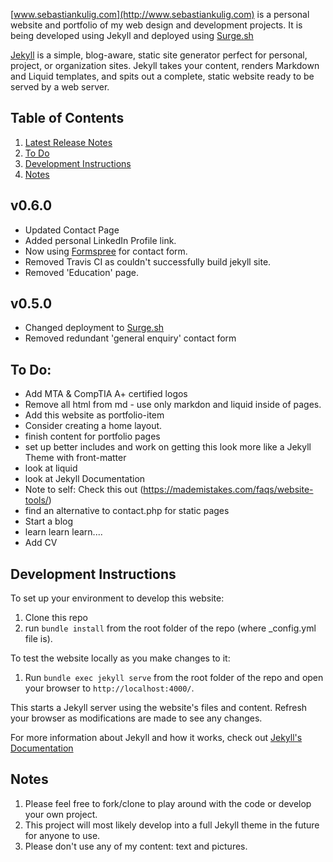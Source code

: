 [www.sebastiankulig.com](http://www.sebastiankulig.com) is a personal website and portfolio of my web design and development projects. It is being developed using Jekyll and deployed using [Surge.sh](www.surge.sh)

[Jekyll](https://jekyllrb.com/) is a simple, blog-aware, static site generator perfect for personal, project, or organization sites. Jekyll takes your content, renders Markdown and Liquid templates, and spits out a complete, static website ready to be served by a web server. 

## Table of Contents

1. [Latest Release Notes](#v060)
2. [To Do](#to-do)
3. [Development Instructions](#development-instructions)
4. [Notes](#notes)

## v0.6.0
* Updated Contact Page
* Added personal LinkedIn Profile link.
* Now using [Formspree](www.formspree.io) for contact form.
* Removed Travis CI as couldn't successfully build jekyll site.
* Removed 'Education' page.

## v0.5.0
* Changed deployment to [Surge.sh](www.surge.sh)
* Removed redundant 'general enquiry' contact form

## To Do:
* Add MTA & CompTIA A+ certified logos
* Remove all html from md - use only markdon and liquid inside of pages.
* Add this website as portfolio-item
* Consider creating a home layout.
* finish content for portfolio pages
* set up better includes and work on getting this look more like a Jekyll Theme with front-matter
* look at liquid
* look at Jekyll Documentation
* Note to self: Check this out (https://mademistakes.com/faqs/website-tools/)
* find an alternative to contact.php for static pages
* Start a blog
* learn learn learn....
* Add CV

## Development Instructions

To set up your environment to develop this website:
1. Clone this repo
2. run `bundle install` from the root folder of the repo (where _config.yml file is).

To test the website locally as you make changes to it:
1. Run `bundle exec jekyll serve` from the root folder of the repo and open your browser to `http://localhost:4000/`. 

This starts a Jekyll server using the website's files and content. Refresh your browser as modifications are made to see any changes.

For more information about Jekyll and how it works, check out [Jekyll's Documentation](https://jekyllrb.com/)

## Notes
1. Please feel free to fork/clone to play around with the code or develop your own project.
2. This project will most likely develop into a full Jekyll theme in the future for anyone to use.
3. Please don't use any of my content: text and pictures.
